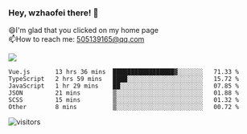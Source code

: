 ### Hey, wzhaofei there! 👋

😄I'm glad that you clicked on my home page<br>
📫How to reach me: 505139165@qq.com<br>

![](https://github-readme-stats.vercel.app/api?username=wang-zhaofei&show_icons=true)

<!--START_SECTION:waka-->

```text
Vue.js       13 hrs 36 mins  █████████████████▓░░░░░░░   71.33 %
TypeScript   2 hrs 59 mins   ████░░░░░░░░░░░░░░░░░░░░░   15.72 %
JavaScript   1 hr 29 mins    ██░░░░░░░░░░░░░░░░░░░░░░░   07.85 %
JSON         21 mins         ▒░░░░░░░░░░░░░░░░░░░░░░░░   01.88 %
SCSS         15 mins         ▒░░░░░░░░░░░░░░░░░░░░░░░░   01.32 %
Other        8 mins          ▒░░░░░░░░░░░░░░░░░░░░░░░░   00.72 %
```

<!--END_SECTION:waka-->

![visitors](https://visitor-badge.glitch.me/badge?page_id=wzhaofei)


<!--
**wzhaofei/wzhaofei** is a ✨ _special_ ✨ repository because its `README.md` (this file) appears on your GitHub profile.

[<img align="right" width="50%" src="https://github-readme-stats.vercel.app/api?username=wzhaofei&show_icons=true">](https://metrics.lecoq.io/wzhaofei#gh-light-mode-only)

Here are some ideas to get you started:

- 🔭 I’m currently working on ...
- 🌱 I’m currently learning ...
- 👯 I’m looking to collaborate on ...
- 🤔 I’m looking for help with ...
- 💬 Ask me about ...
- 📫 How to reach me: ...
- 😄 Pronouns: ...
- ⚡ Fun fact: ...
-->
